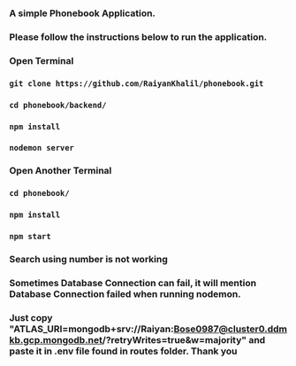 ### A simple Phonebook Application.
### Please follow the instructions below to run the application.

### Open Terminal
### `git clone https://github.com/RaiyanKhalil/phonebook.git`
### `cd phonebook/backend/`
### `npm install`
### `nodemon server`
### Open Another Terminal
### `cd phonebook/`
### `npm install`
### `npm start`

### Search using number is not working

### Sometimes Database Connection can fail, it will mention Database Connection failed when running nodemon. 
### Just copy "ATLAS_URI=mongodb+srv://Raiyan:Bose0987@cluster0.ddmkb.gcp.mongodb.net/<dbname>?retryWrites=true&w=majority" and paste it in .env file found in routes folder. Thank you
